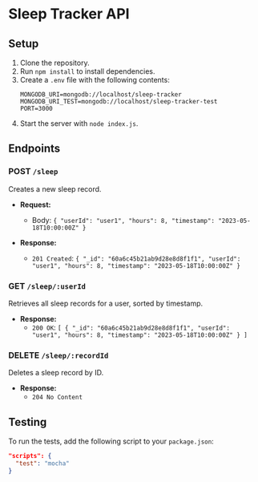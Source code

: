 # Sleep Tracker API

## Setup

1. Clone the repository.
2. Run `npm install` to install dependencies.
3. Create a `.env` file with the following contents:
    ```
    MONGODB_URI=mongodb://localhost/sleep-tracker
    MONGODB_URI_TEST=mongodb://localhost/sleep-tracker-test
    PORT=3000
    ```
4. Start the server with `node index.js`.

## Endpoints

### POST `/sleep`

Creates a new sleep record.

- **Request:**
  - Body: `{ "userId": "user1", "hours": 8, "timestamp": "2023-05-18T10:00:00Z" }`

- **Response:**
  - `201 Created`: `{ "_id": "60a6c45b21ab9d28e8d8f1f1", "userId": "user1", "hours": 8, "timestamp": "2023-05-18T10:00:00Z" }`

### GET `/sleep/:userId`

Retrieves all sleep records for a user, sorted by timestamp.

- **Response:**
  - `200 OK`: `[ { "_id": "60a6c45b21ab9d28e8d8f1f1", "userId": "user1", "hours": 8, "timestamp": "2023-05-18T10:00:00Z" } ]`

### DELETE `/sleep/:recordId`

Deletes a sleep record by ID.

- **Response:**
  - `204 No Content`

## Testing

To run the tests, add the following script to your `package.json`:

```json
"scripts": {
  "test": "mocha"
}

